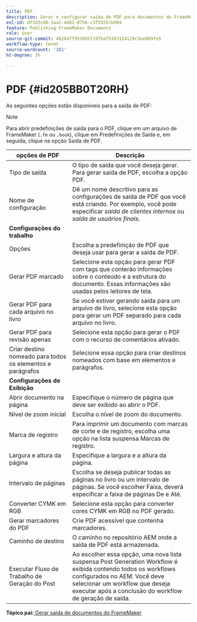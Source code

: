 ```yaml
---
title: PDF
description: Gerar e configurar saída de PDF para documentos do FrameMaker no AEM Guides.
exl-id: df3d3cd8-2aa1-4d82-8756-c3f5555cb904
feature: Publishing FrameMaker Documents
role: User
source-git-commit: 462647f953895f1976af5383124129c3ee869fe9
workflow-type: tm+mt
source-wordcount: '381'
ht-degree: 3%

---
```


# PDF {#id205BB0T20RH}

As seguintes opções estão disponíveis para a saída de PDF:

>[!NOTE]
>
> Para abrir predefinições de saída para o PDF, clique em um arquivo de FrameMaker \(`.fm` ou `.book`\), clique em Predefinições de Saída e, em seguida, clique na opção Saída de PDF.

| opções de PDF | Descrição |
|-----------|-----------|
| Tipo de saída | O tipo de saída que você deseja gerar. Para gerar saída de PDF, escolha a opção PDF. |
| Nome de configuração | Dê um nome descritivo para as configurações de saída de PDF que você está criando. Por exemplo, você pode especificar *saída de clientes internos* ou *saída de usuários finais*. |
| **Configurações do trabalho** |
| Opções | Escolha a predefinição de PDF que deseja usar para gerar a saída de PDF. |
| Gerar PDF marcado | Selecione esta opção para gerar PDF com tags que conterão informações sobre o conteúdo e a estrutura do documento. Essas informações são usadas pelos leitores de tela. |
| Gerar PDF para cada arquivo no livro | Se você estiver gerando saída para um arquivo de livro, selecione esta opção para gerar um PDF separado para cada arquivo no livro. |
| Gerar PDF para revisão apenas | Selecione esta opção para gerar o PDF com o recurso de comentários ativado. |
| Criar destino nomeado para todos os elementos e parágrafos | Selecione essa opção para criar destinos nomeados com base em elementos e parágrafos. |
| **Configurações de Exibição** |
| Abrir documento na página | Especifique o número de página que deve ser exibido ao abrir o PDF. |
| Nível de zoom inicial | Escolha o nível de zoom do documento. |
| Marca de registro | Para imprimir um documento com marcas de corte e de registro, escolha uma opção na lista suspensa Marcas de registro. |
| Largura e altura da página | Especifique a largura e a altura da página. |
| Intervalo de páginas | Escolha se deseja publicar todas as páginas no livro ou um intervalo de páginas. Se você escolher Faixa, deverá especificar a faixa de páginas De e Até. |
| Converter CYMK em RGB | Selecione esta opção para converter cores CYMK em RGB no PDF gerado. |
| Gerar marcadores do PDF | Crie PDF acessível que contenha marcadores. |
| Caminho de destino | O caminho no repositório AEM onde a saída de PDF está armazenada. |
| Executar Fluxo de Trabalho de Geração do Post | Ao escolher essa opção, uma nova lista suspensa Post Generation Workflow é exibida contendo todos os workflows configurados no AEM. Você deve selecionar um workflow que deseja executar após a conclusão do workflow de geração de saída. |

**Tópico pai:**[ Gerar saída de documentos do FrameMaker](fm-output-generatation.md)
